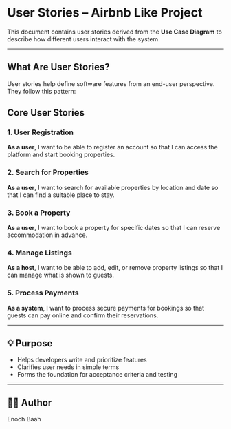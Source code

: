 # User Stories – Airbnb Like Project

This document contains user stories derived from the **Use Case Diagram** to describe how different users interact with the system.

---

##  What Are User Stories?

User stories help define software features from an end-user perspective. They follow this pattern:


## Core User Stories

### 1. User Registration
**As a user**, I want to be able to register an account so that I can access the platform and start booking properties.

### 2. Search for Properties
**As a user**, I want to search for available properties by location and date so that I can find a suitable place to stay.

### 3. Book a Property
**As a user**, I want to book a property for specific dates so that I can reserve accommodation in advance.

### 4. Manage Listings
**As a host**, I want to be able to add, edit, or remove property listings so that I can manage what is shown to guests.

### 5. Process Payments
**As a system**, I want to process secure payments for bookings so that guests can pay online and confirm their reservations.

---

## 💡 Purpose

- Helps developers write and prioritize features
- Clarifies user needs in simple terms
- Forms the foundation for acceptance criteria and testing

---

## 🙋‍♂️ Author
Enoch Baah